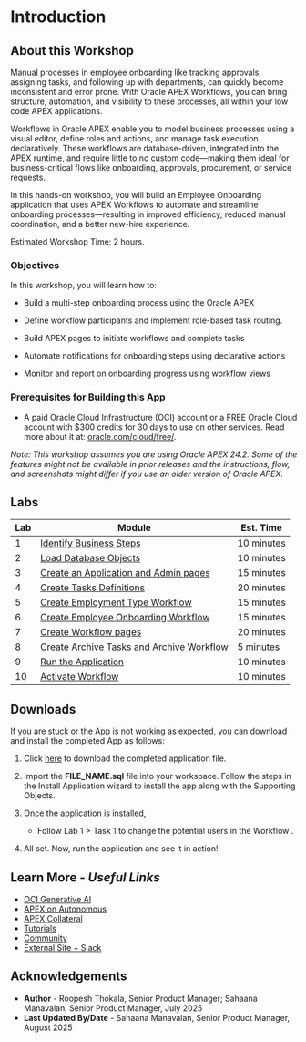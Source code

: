 # Introduction

## About this Workshop

Manual processes in employee onboarding like tracking approvals, assigning tasks, and following up with departments, can quickly become inconsistent and error prone. With Oracle APEX Workflows, you can bring structure, automation, and visibility to these processes, all within your low code APEX applications.

Workflows in Oracle APEX enable you to model business processes using a visual editor, define roles and actions, and manage task execution declaratively. These workflows are database-driven, integrated into the APEX runtime, and require little to no custom code—making them ideal for business-critical flows like onboarding, approvals, procurement, or service requests.

In this hands-on workshop, you will build an Employee Onboarding application that uses APEX Workflows to automate and streamline onboarding processes—resulting in improved efficiency, reduced manual coordination, and a better new-hire experience.

Estimated Workshop Time: 2 hours.

### Objectives

In this workshop, you will learn how to:

- Build a multi-step onboarding process using the Oracle APEX

- Define workflow participants and implement role-based task routing.

- Build APEX pages to initiate workflows and complete tasks

- Automate notifications for onboarding steps using declarative actions

- Monitor and report on onboarding progress using workflow views

### Prerequisites for Building this App

- A paid Oracle Cloud Infrastructure (OCI) account or a FREE Oracle Cloud account with $300 credits for 30 days to use on other services. Read more about it at: [oracle.com/cloud/free/](https://www.oracle.com/cloud/free/).

*Note: This workshop assumes you are using Oracle APEX 24.2. Some of the features might not be available in prior releases and the instructions, flow, and screenshots might differ if you use an older version of Oracle APEX.*

## Labs

| Lab |  Module | Est. Time |
| --- | --- | --- |
| 1 | [Identify Business Steps](?lab=1-identify-business-steps) | 10 minutes |
| 2 | [Load Database Objects](?lab=2-data-load) | 10 minutes |
| 3 | [Create an Application and Admin pages](?lab=3-create-app) | 15 minutes |
| 4 | [Create Tasks Definitions](?lab=4-create-tasks) | 20 minutes |
| 5 | [Create Employment Type Workflow](?lab=5-create-emp-type-wf) | 15 minutes |
| 6 | [Create Employee Onboarding Workflow](?lab=6-create-empon-wf) | 15 minutes |
| 7 | [Create Workflow pages](?lab=7-create-workflow-pages) | 20 minutes |
| 8 | [Create Archive Tasks and Archive Workflow](?lab=8-archived-tasks) | 5 minutes |
| 9 | [Run the Application](?lab=9-running-the-app) | 10 minutes |
| 10 | [Activate Workflow](?lab=10-activate-workflow) | 10 minutes |

## Downloads

If you are stuck or the App is not working as expected, you can download and install the completed App as follows:

1. Click [here](LINK) to download the completed application file.

2. Import the **FILE_NAME.sql** file into your workspace. Follow the steps in the Install Application wizard to install the app along with the Supporting Objects.

3. Once the application is installed,
    - Follow Lab 1 > Task 1 to change the potential users in the Workflow .

4. All set. Now, run the application and see it in action!

## Learn More - *Useful Links*

- [OCI Generative AI](https://www.oracle.com/artificial-intelligence/generative-ai/large-language-models/)
- [APEX on Autonomous](https://apex.oracle.com/autonomous)
- [APEX Collateral](https://www.oracle.com/database/technologies/appdev/apex/collateral.html)
- [Tutorials](https://apex.oracle.com/en/learn/tutorials)
- [Community](https://apex.oracle.com/community)
- [External Site + Slack](http://apex.world)

## Acknowledgements

- **Author** - Roopesh Thokala, Senior Product Manager; Sahaana Manavalan, Senior Product Manager, July 2025
- **Last Updated By/Date** - Sahaana Manavalan, Senior Product Manager, August 2025
